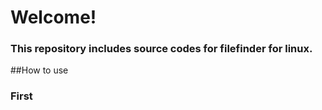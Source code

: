 # Welcome!
### This repository includes source codes for filefinder for linux.


##How to use
### First 
